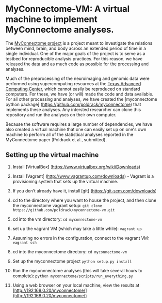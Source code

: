 # MyConnectome-VM: A virtual machine to implement MyConnectome analyses.

The [MyConnectome project](http://www.myconnectome.org) is a project meant to investigate the relations between mind, brain, and body across an extended period of time in a single individual.  One of the major goals of the project is to serve as a testbed for reproducible analysis practices.  For this reason, we have released the data and as much code as possible for the processing and analyses.  

Much of the preprocessing of the neuroimaging and genomic data were performed using supercomputing resources at the [Texas Advanced Computing Center](http://www.tacc.utexas.edu), which cannot easily be reproduced on standard computers. For these, we have (or will) made the code and data available.  For all other processing and analyses, we have created the [myconnectome python package] (https://github.com/poldrack/myconnectome) that implements these analyses. Any intersted researcher can clone this repository and run the analyses on their own computer.  

Because the software requires a large number of dependencies, we have also created a virtual machine that one can easily set up on one's own machine to perform all of the statistical analyses reported in the MyConnectome paper (Poldrack et al., submitted).  

## Setting up the virtual machine

1. Install [VirtualBox] (https://www.virtualbox.org/wiki/Downloads)

2. Install [Vagrant] (http://www.vagrantup.com/downloads) - Vagrant is a provisioning system that sets up the virtual machine.

3. If you don't already have it, install [git] (https://git-scm.com/downloads)

4.  cd to the directory where you want to house the project, and then clone the myconnectome vagrant setup:
`git clone https://github.com/poldrack/myconnectome-vm.git`

5. cd into the vm directory: `cd myconnectome-vm`

6. set up the vagrant VM (which may take a little while):
`vagrant up`

7. Assuming no errors in the configuration, connect to the vagrant VM:
`vagrant ssh`

8. cd into the myconnectome directory: `cd myconnectome-vm`

9. Set up the myconnectome project
`python setup.py install`

8.  Run the myconnnectome analyses (this will take several hours to complete):
`python myconnectome/scripts/run_everything.py`

9. Using a web browser on your local machine, view the results at [http://192.168.0.20/myconnectome/](http://192.168.0.20/myconnectome/)
